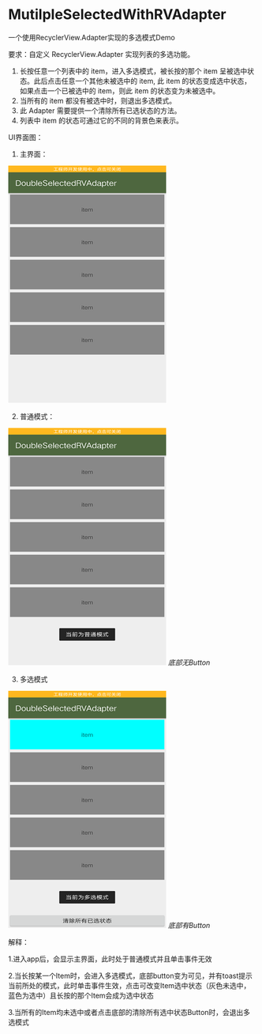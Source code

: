 # MutilpleSelectedWithRVAdapter
一个使用RecyclerView.Adapter实现的多选模式Demo

要求：自定义 RecyclerView.Adapter 实现列表的多选功能。

 1. 长按任意一个列表中的 item，进入多选模式，被长按的那个 item 呈被选中状态。此后点击任意一个其他未被选中的 item, 此 item 的状态变成选中状态，如果点击一个已被选中的 item，则此 item 的状态变为未被选中。
 2. 当所有的 item 都没有被选中时，则退出多选模式。
 3. 此 Adapter 需要提供一个清除所有已选状态的方法。
 4. 列表中 item 的状态可通过它的不同的背景色来表示。



UI界面图：

 1. 主界面：

  ![这里写图片描述](https://raw.githubusercontent.com/hutcwp/img-floder/master/%E5%A4%9A%E9%80%89%E6%A8%A1%E5%BC%8FDemo_%E4%B8%BB%E7%95%8C%E9%9D%A2.png)


 2. 普通模式：
 
![这里写图片描述](https://raw.githubusercontent.com/hutcwp/img-floder/master/%E5%A4%9A%E9%80%89%E6%A8%A1%E5%BC%8FDemo_%E6%99%AE%E9%80%9A%E6%A8%A1%E5%BC%8F.png)
*底部无Button*

 3. 多选模式

  ![这里写图片描述](https://raw.githubusercontent.com/hutcwp/img-floder/master/%E5%A4%9A%E9%80%89%E6%A8%A1%E5%BC%8FDemo_%E5%A4%9A%E9%80%89%E6%A8%A1%E5%BC%8F.png)
  *底部有Button*
  
  解释：
  

1.进入app后，会显示主界面，此时处于普通模式并且单击事件无效

2.当长按某一个Item时，会进入多选模式，底部button变为可见，并有toast提示当前所处的模式，此时单击事件生效，点击可改变Item选中状态（灰色未选中，蓝色为选中）且长按的那个Item会成为选中状态

3.当所有的Item均未选中或者点击底部的清除所有选中状态Button时，会退出多选模式 


